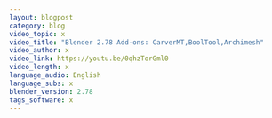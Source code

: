 ```yaml
---
layout: blogpost
category: blog
video_topic: x
video_title: "Blender 2.78 Add-ons: CarverMT,BoolTool,Archimesh"
video_author: x
video_link: https://youtu.be/0qhzTorGml0
video_length: x
language_audio: English
language_subs: x
blender_version: 2.78
tags_software: x
---
```

